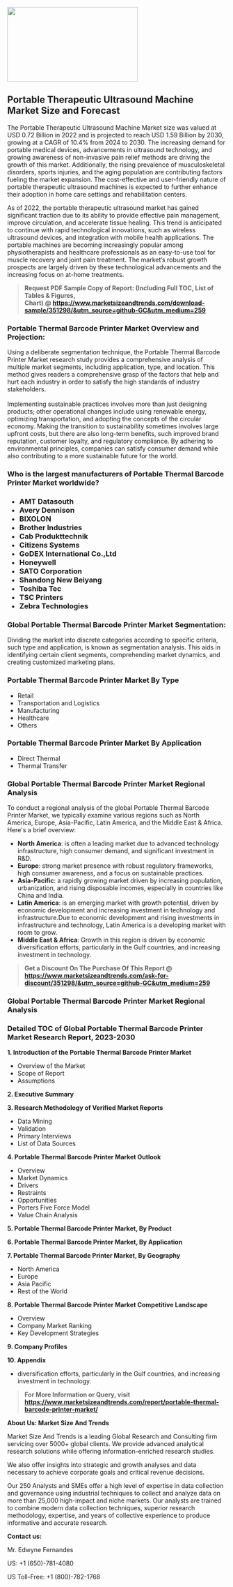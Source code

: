 <p><img class="alignnone size-medium wp-image-20088" src="https://ffe5etoiles.com/wp-content/uploads/2024/12/MST1-300x171.png" alt="" width="300" height="171" /></p><h2>Portable Therapeutic Ultrasound Machine Market Size and Forecast</h2><p>The Portable Therapeutic Ultrasound Machine Market size was valued at USD 0.72 Billion in 2022 and is projected to reach USD 1.59 Billion by 2030, growing at a CAGR of 10.4% from 2024 to 2030. The increasing demand for portable medical devices, advancements in ultrasound technology, and growing awareness of non-invasive pain relief methods are driving the growth of this market. Additionally, the rising prevalence of musculoskeletal disorders, sports injuries, and the aging population are contributing factors fueling the market expansion. The cost-effective and user-friendly nature of portable therapeutic ultrasound machines is expected to further enhance their adoption in home care settings and rehabilitation centers.</p><p>As of 2022, the portable therapeutic ultrasound market has gained significant traction due to its ability to provide effective pain management, improve circulation, and accelerate tissue healing. This trend is anticipated to continue with rapid technological innovations, such as wireless ultrasound devices, and integration with mobile health applications. The portable machines are becoming increasingly popular among physiotherapists and healthcare professionals as an easy-to-use tool for muscle recovery and joint pain treatment. The market’s robust growth prospects are largely driven by these technological advancements and the increasing focus on at-home treatments.</p></p><blockquote id="" class=""><strong>Request PDF Sample Copy of Report: (Including Full TOC, List of Tables &amp; Figures, Chart)&nbsp;@&nbsp;<strong><a href="https://www.marketsizeandtrends.com/download-sample/351298/&utm_source=github-GC&utm_medium=259" target="_blank">https://www.marketsizeandtrends.com/download-sample/351298/&utm_source=github-GC&utm_medium=259</a></strong></strong></blockquote><h3 id="" class="">Portable Thermal Barcode Printer Market&nbsp;Overview and Projection:</h3><p id="" class="">Using a deliberate segmentation technique, the Portable Thermal Barcode Printer Market research study provides a comprehensive analysis of multiple market segments, including application, type, and location. This method gives readers a comprehensive grasp of the factors that help and hurt each industry in order to satisfy the high standards of industry stakeholders. <br /> <br />Implementing sustainable practices involves more than just designing products; other operational changes include using renewable energy, optimizing transportation, and adopting the concepts of the circular economy. Making the transition to sustainability sometimes involves large upfront costs, but there are also long-term benefits, such improved brand reputation, customer loyalty, and regulatory compliance. By adhering to environmental principles, companies can satisfy consumer demand while also contributing to a more sustainable future for the world.</p><h3 id="" class="">Who is the largest manufacturers of&nbsp;Portable Thermal Barcode Printer Market worldwide?</h3><h3 class=""><p><ul><li>AMT Datasouth </li><li> Avery Dennison </li><li> BIXOLON </li><li> Brother Industries </li><li> Cab Produkttechnik </li><li> Citizens Systems </li><li> GoDEX International Co.,Ltd </li><li> Honeywell </li><li> SATO Corporation </li><li> Shandong New Beiyang </li><li> Toshiba Tec </li><li> TSC Printers </li><li> Zebra Technologies</li></ul></p></h3><h3 id="" class="">Global&nbsp;Portable Thermal Barcode Printer Market Segmentation:</h3><p id="" class="">Dividing the market into discrete categories according to specific criteria, such type and application, is known as segmentation analysis. This aids in identifying certain client segments, comprehending market dynamics, and creating customized marketing plans.</p><h3 id="" class="">Portable Thermal Barcode Printer Market&nbsp;By Type</h3><p><p><ul><li>Retail</li><li> Transportation and Logistics</li><li> Manufacturing</li><li> Healthcare</li><li> Others</p></li></ul></p></p><h3 id="" class="">Portable Thermal Barcode Printer Market&nbsp;By Application</h3><p class=""><p><ul><li>Direct Thermal</li><li> Thermal Transfer</li></ul></p></p><h3 id="" class="">Global Portable Thermal Barcode Printer Market Regional Analysis</h3><p id="" class="">To conduct a regional analysis of the global Portable Thermal Barcode Printer Market, we typically examine various regions such as North America, Europe, Asia-Pacific, Latin America, and the Middle East &amp; Africa. Here's a brief overview:</p><ul><li><strong>North America</strong>: is often a leading market due to advanced technology infrastructure, high consumer demand, and significant investment in R&amp;D.</li><li><strong>Europe</strong>: strong market presence with robust regulatory frameworks, high consumer awareness, and a focus on sustainable practices.</li><li><strong>Asia-Pacific</strong>: a rapidly growing market driven by increasing population, urbanization, and rising disposable incomes, especially in countries like China and India.</li><li><strong>Latin America</strong>: is an emerging market with growth potential, driven by economic development and increasing investment in technology and infrastructure.Due to economic development and rising investments in infrastructure and technology, Latin America is a developing market with room to grow.</li><li><strong>Middle East &amp; Africa</strong>: Growth in this region is driven by economic diversification efforts, particularly in the Gulf countries, and increasing investment in technology.</li></ul><blockquote id="" class=""><strong>Get a Discount On The Purchase Of This Report @ <strong><a href="https://www.marketsizeandtrends.com/ask-for-discount/351298/&utm_source=github-GC&utm_medium=259" target="_blank">https://www.marketsizeandtrends.com/ask-for-discount/351298/&utm_source=github-GC&utm_medium=259</a></strong></strong></blockquote><h3 id="" class="">Global Portable Thermal Barcode Printer Market Regional Analysis</h3><h3 id="" class="">Detailed TOC of Global Portable Thermal Barcode Printer Market Research Report, 2023-2030</h3><p id="" class=""><strong>1. Introduction of the Portable Thermal Barcode Printer Market</strong></p><ul><li>Overview of the Market</li><li>Scope of Report</li><li>Assumptions</li></ul><p id="" class=""><strong>2. Executive Summary</strong></p><p id="" class=""><strong>3. Research Methodology of Verified Market Reports</strong></p><ul><li>Data Mining</li><li>Validation</li><li>Primary Interviews</li><li>List of Data Sources</li></ul><p id="" class=""><strong>4. Portable Thermal Barcode Printer Market Outlook</strong></p><ul><li>Overview</li><li>Market Dynamics</li><li>Drivers</li><li>Restraints</li><li>Opportunities</li><li>Porters Five Force Model</li><li>Value Chain Analysis</li></ul><p id="" class=""><strong>5. Portable Thermal Barcode Printer Market, By Product</strong></p><p id="" class=""><strong>6. Portable Thermal Barcode Printer Market, By Application</strong></p><p id="" class=""><strong>7. Portable Thermal Barcode Printer Market, By Geography</strong></p><ul><li>North America</li><li>Europe</li><li>Asia Pacific</li><li>Rest of the World</li></ul><p id="" class=""><strong>8. Portable Thermal Barcode Printer Market Competitive Landscape</strong></p><ul><li>Overview</li><li>Company Market Ranking</li><li>Key Development Strategies</li></ul><p id="" class=""><strong>9. Company Profiles</strong></p><p id="" class=""><strong>10. Appendix</strong></p><ul><li>diversification efforts, particularly in the Gulf countries, and increasing investment in technology.</li></ul><blockquote id="" class=""><strong>For More Information or Query, visit <strong><strong><a href="https://www.marketsizeandtrends.com/report/portable-thermal-barcode-printer-market/" target="_blank">https://www.marketsizeandtrends.com/report/portable-thermal-barcode-printer-market/</a></strong></strong></strong></blockquote><p id="" class=""><strong>About Us: Market Size And Trends</strong></p><p id="" class="">Market Size And Trends is a leading Global Research and Consulting firm servicing over 5000+ global clients. We provide advanced analytical research solutions while offering information-enriched research studies.</p><p id="" class="">We also offer insights into strategic and growth analyses and data necessary to achieve corporate goals and critical revenue decisions.</p><p id="" class="">Our 250 Analysts and SMEs offer a high level of expertise in data collection and governance using industrial techniques to collect and analyze data on more than 25,000 high-impact and niche markets. Our analysts are trained to combine modern data collection techniques, superior research methodology, expertise, and years of collective experience to produce informative and accurate research.</p><p id="" class=""><strong>Contact us:</strong></p><p id="" class="">Mr. Edwyne Fernandes</p><p id="" class="">US: +1 (650)-781-4080</p><p id="" class="">US Toll-Free: +1 (800)-782-1768</p>
